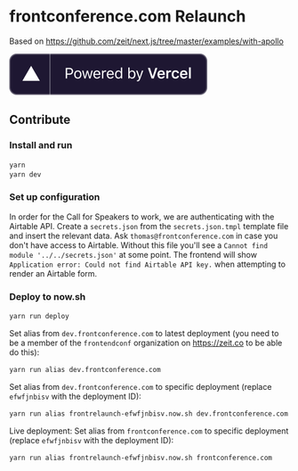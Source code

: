 # frontconference.com Relaunch

Based on https://github.com/zeit/next.js/tree/master/examples/with-apollo

[![Powered by vercel banner](./static/vercel.svg)](https://vercel.com/?utm_source=frontendconf&utm_campaign=oss)

## Contribute

### Install and run

```bash
yarn
yarn dev
```

### Set up configuration

In order for the Call for Speakers to work, we are authenticating with the Airtable API. Create a `secrets.json` from the `secrets.json.tmpl` template file and insert the relevant data. Ask `thomas@frontconference.com` in case you don't have access to Airtable. Without this file you'll see a `Cannot find module '../../secrets.json'` at some point. The frontend will show `Application error: Could not find Airtable API key.` when attempting to render an Airtable form.

### Deploy to now.sh

```bash
yarn run deploy
```

Set alias from `dev.frontconference.com` to latest deployment (you need to be a member of the `frontendconf` organization on https://zeit.co to be able do this):

```bash
yarn run alias dev.frontconference.com
```

Set alias from `dev.frontconference.com` to specific deployment (replace `efwfjnbisv` with the deployment ID):

```bash
yarn run alias frontrelaunch-efwfjnbisv.now.sh dev.frontconference.com
```

Live deployment: Set alias from `frontconference.com` to specific deployment (replace `efwfjnbisv` with the deployment ID):

```bash
yarn run alias frontrelaunch-efwfjnbisv.now.sh frontconference.com
```
